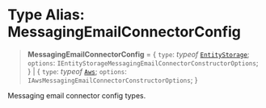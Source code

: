 # Type Alias: MessagingEmailConnectorConfig

> **MessagingEmailConnectorConfig** = \{ `type`: *typeof* [`EntityStorage`](../variables/MessagingEmailConnectorType.md#entitystorage); `options`: `IEntityStorageMessagingEmailConnectorConstructorOptions`; \} \| \{ `type`: *typeof* [`Aws`](../variables/MessagingEmailConnectorType.md#aws); `options`: `IAwsMessagingEmailConnectorConstructorOptions`; \}

Messaging email connector config types.
